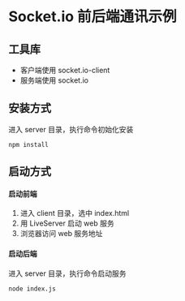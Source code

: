 # Socket.io 前后端通讯示例

## 工具库

- 客户端使用 socket.io-client
- 服务端使用 socket.io

## 安装方式

进入 server 目录，执行命令初始化安装

```
npm install
```

## 启动方式

#### 启动前端

1. 进入 client 目录，选中 index.html
2. 用 LiveServer 启动 web 服务
3. 浏览器访问 web 服务地址

#### 启动后端

进入 server 目录，执行命令启动服务

```
node index.js
```
